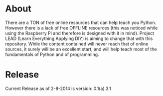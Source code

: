 About
=====

There are a TON of free online resources that can help teach you Python. However there is a lack of free OFFLINE resources (this was noticed while using the Raspberry Pi and therefore is designed with it in mind). Project LEAD (Learn Everything Applying DIY) is aiming to change that with this repository. While the content contained will never reach that of online sources, it surely will be an excellent start, and will help teach most of the fundamentals of Python and of programming.

Release
=======

Current Release as of 2-8-2014 is version: 0.1(a).3.1  
